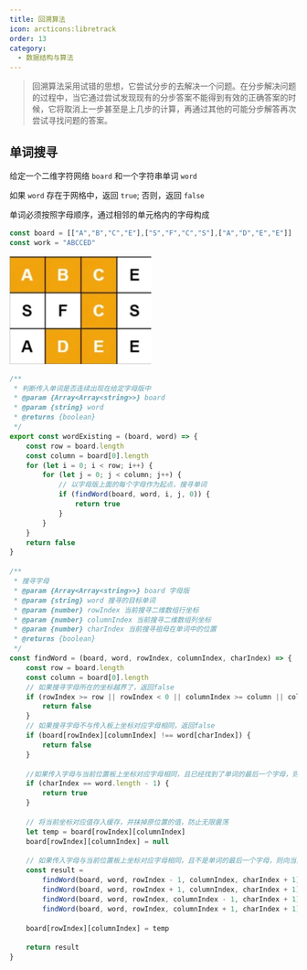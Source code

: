 ```yaml
---
title: 回溯算法
icon: arcticons:libretrack
order: 13
category:
  - 数据结构与算法
---
```


> 回溯算法采用试错的思想，它尝试分步的去解决一个问题。在分步解决问题的过程中，当它通过尝试发现现有的分步答案不能得到有效的正确答案的时候，它将取消上一步甚至是上几步的计算，再通过其他的可能分步解答再次尝试寻找问题的答案。

## 单词搜寻

给定一个二维字符网络 `board` 和一个字符串单词 `word`

如果 `word` 存在于网格中，返回 `true`; 否则，返回 `false`

单词必须按照字母顺序，通过相邻的单元格内的字母构成

````javascript
const board = [["A","B","C","E"],["S","F","C","S"],["A","D","E","E"]]
const work = "ABCCED"
````

![](../../../.vuepress/public/assets/images/brain-boom/data-structure/image-20240121222028827.png)

````javascript
/**
 * 判断传入单词是否连续出现在给定字母版中
 * @param {Array<Array<string>>} board 
 * @param {string} word 
 * @returns {boolean}
 */
export const wordExisting = (board, word) => {
    const row = board.length
    const column = board[0].length
    for (let i = 0; i < row; i++) {
        for (let j = 0; j < column; j++) {
            // 以字母版上面的每个字母作为起点，搜寻单词
            if (findWord(board, word, i, j, 0)) {
                return true
            }
        }
    }
    return false
}

/**
 * 搜寻字母
 * @param {Array<Array<string>>} board 字母版
 * @param {string} word 搜寻的目标单词
 * @param {number} rowIndex 当前搜寻二维数组行坐标
 * @param {number} columnIndex 当前搜寻二维数组列坐标
 * @param {number} charIndex 当前搜寻祖母在单词中的位置
 * @returns {boolean}
 */
const findWord = (board, word, rowIndex, columnIndex, charIndex) => {
    const row = board.length
    const column = board[0].length
    // 如果搜寻字母所在的坐标越界了，返回false
    if (rowIndex >= row || rowIndex < 0 || columnIndex >= column || columnIndex < 0) {
        return false
    }
    // 如果搜寻字母不与传入板上坐标对应字母相同，返回false
    if (board[rowIndex][columnIndex] !== word[charIndex]) {
        return false
    }

    //如果传入字母与当前位置板上坐标对应字母相同，且已经找到了单词的最后一个字母，则判定为找到对应单词了，返回 true
    if (charIndex == word.length - 1) {
        return true
    }

    // 将当前坐标对应值存入缓存，并抹掉原位置的值，防止无限震荡
    let temp = board[rowIndex][columnIndex]
    board[rowIndex][columnIndex] = null

    // 如果传入字母与当前位置板上坐标对应字母相同，且不是单词的最后一个字母，则向当前位置的上下左右继续搜寻
    const result =
        findWord(board, word, rowIndex - 1, columnIndex, charIndex + 1) ||
        findWord(board, word, rowIndex + 1, columnIndex, charIndex + 1) ||
        findWord(board, word, rowIndex, columnIndex - 1, charIndex + 1) ||
        findWord(board, word, rowIndex, columnIndex + 1, charIndex + 1)

    board[rowIndex][columnIndex] = temp

    return result
}
````